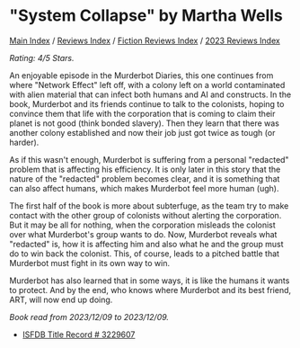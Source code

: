 # "System Collapse" by Martha Wells

[Main Index](../../../README.md) / [Reviews Index](../../README.md) / [Fiction Reviews Index](../README.md) / [2023 Reviews Index](README.md)

*Rating: 4/5 Stars.*

An enjoyable episode in the Murderbot Diaries, this one continues from where "Network Effect" left off, with a colony left on a world contaminated with alien material that can infect both humans and AI and constructs. In the book, Murderbot and its friends continue to talk to the colonists, hoping to convince them that life with the corporation that is coming to claim their planet is not good (think bonded slavery). Then they learn that there was another colony established and now their job just got twice as tough (or harder).

As if this wasn't enough, Murderbot is suffering from a personal "redacted" problem that is affecting his efficiency. It is only later in this story that the nature of the "redacted" problem becomes clear, and it is something that can also affect humans, which makes Murderbot feel more human (ugh).

The first half of the book is more about subterfuge, as the team try to make contact with the other group of colonists without alerting the corporation. But it may be all for nothing, when the corporation misleads the colonist over what Murderbot's group wants to do. Now, Murderbot reveals what "redacted" is, how it is affecting him and also what he and the group must do to win back the colonist. This, of course, leads to a pitched battle that Murderbot must fight in its own way to win.

Murderbot has also learned that in some ways, it is like the humans it wants to protect. And by the end, who knows where Murderbot and its best friend, ART, will now end up doing.

*Book read from 2023/12/09 to 2023/12/09.*

- [ISFDB Title Record # 3229607](https://www.isfdb.org/cgi-bin/title.cgi?3229607)
